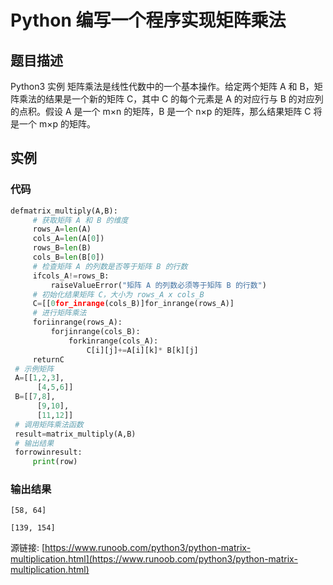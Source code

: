 # Python 编写一个程序实现矩阵乘法

## 题目描述
Python3 实例
矩阵乘法是线性代数中的一个基本操作。给定两个矩阵 A 和 B，矩阵乘法的结果是一个新的矩阵 C，其中 C 的每个元素是 A 的对应行与 B 的对应列的点积。假设 A 是一个 m×n 的矩阵，B 是一个 n×p 的矩阵，那么结果矩阵 C 将是一个 m×p 的矩阵。

## 实例
### 代码
```python
defmatrix_multiply(A,B):
     # 获取矩阵 A 和 B 的维度
     rows_A=len(A)
     cols_A=len(A[0])
     rows_B=len(B)
     cols_B=len(B[0])
     # 检查矩阵 A 的列数是否等于矩阵 B 的行数
     ifcols_A!=rows_B:
         raiseValueError("矩阵 A 的列数必须等于矩阵 B 的行数")
     # 初始化结果矩阵 C，大小为 rows_A x cols_B
     C=[[0for_inrange(cols_B)]for_inrange(rows_A)]
     # 进行矩阵乘法
     foriinrange(rows_A):
         forjinrange(cols_B):
             forkinrange(cols_A):
                 C[i][j]+=A[i][k]* B[k][j]
     returnC
 # 示例矩阵
 A=[[1,2,3],
      [4,5,6]]
 B=[[7,8],
      [9,10],
      [11,12]]
 # 调用矩阵乘法函数
 result=matrix_multiply(A,B)
 # 输出结果
 forrowinresult:
     print(row)
```
### 输出结果
```
[58, 64]
[139, 154]
```
源链接: [https://www.runoob.com/python3/python-matrix-multiplication.html](https://www.runoob.com/python3/python-matrix-multiplication.html)
